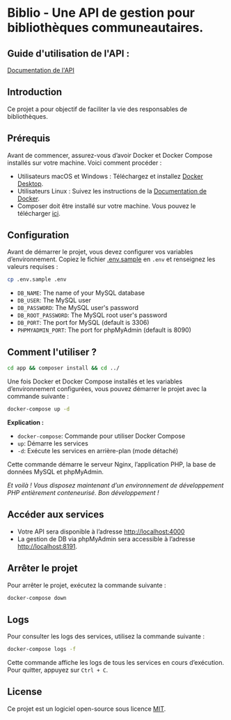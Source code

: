 # Biblio - Une API de gestion pour bibliothèques communeautaires.

## Guide d'utilisation de l'API : 

[Documentation de l'API](https://github.com/mx-989/biblio/blob/main/API.md)

## Introduction

Ce projet a pour objectif de faciliter la vie des responsables de bibliothèques.

## Prérequis

Avant de commencer, assurez-vous d’avoir Docker et Docker Compose installés sur votre machine. Voici comment procéder :

- Utilisateurs macOS et Windows : Téléchargez et installez [Docker Desktop](https://docs.docker.com/get-started/introduction/get-docker-desktop/).
- Utilisateurs Linux : Suivez les instructions de la [Documentation de Docker](https://docs.docker.com/desktop/setup/install/linux/).
- Composer doit être installé sur votre machine. Vous pouvez le télécharger [ici](https://getcomposer.org/download/).

## Configuration

Avant de démarrer le projet, vous devez configurer vos variables d’environnement. Copiez le fichier [.env.sample](./.env.sample) en `.env` et renseignez les valeurs requises :

```sh
cp .env.sample .env
```

- `DB_NAME`: The name of your MySQL database
- `DB_USER`: The MySQL user
- `DB_PASSWORD`: The MySQL user's password
- `DB_ROOT_PASSWORD`: The MySQL root user's password
- `DB_PORT`: The port for MySQL (default is 3306)
- `PHPMYADMIN_PORT`: The port for phpMyAdmin (default is 8090)

## Comment l'utiliser ?

```sh
cd app && composer install && cd ../
```

Une fois Docker et Docker Compose installés et les variables d’environnement configurées, vous pouvez démarrer le projet avec la commande suivante :

```sh
docker-compose up -d
```

**Explication :**

- `docker-compose`: Commande pour utiliser Docker Compose
- `up`: Démarre les services
- `-d`: Exécute les services en arrière-plan (mode détaché)

Cette commande démarre le serveur Nginx, l’application PHP, la base de données MySQL et phpMyAdmin.

_Et voilà ! Vous disposez maintenant d’un environnement de développement PHP entièrement conteneurisé. Bon développement !_

## Accéder aux services

- Votre API sera disponible à l’adresse [http://localhost:4000](http://localhost:4000)
- La gestion de DB via phpMyAdmin sera accessible à l’adresse [http://localhost:8191](http://localhost:8191).


## Arrêter le projet

Pour arrêter le projet, exécutez la commande suivante :

```sh
docker-compose down
```

## Logs

Pour consulter les logs des services, utilisez la commande suivante :

```sh
docker-compose logs -f
```

Cette commande affiche les logs de tous les services en cours d’exécution. Pour quitter, appuyez sur `Ctrl + C`.

## License

Ce projet est un logiciel open-source sous licence [MIT](https://opensource.org/licenses/MIT).